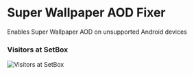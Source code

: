 # Super Wallpaper AOD Fixer
Enables Super Wallpaper AOD on unsupported Android devices

### Visitors at SetBox
![Visitors at SetBox](https://visitor-badge.laobi.icu/badge?page_id=YasserYaY/superwallpaper-aod-fixer) 
